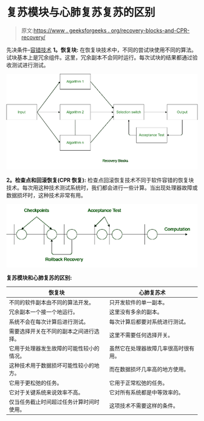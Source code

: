 # 复苏模块与心肺复苏复苏的区别

> 原文:[https://www . geeksforgeeks . org/recovery-blocks-and-CPR-recovery/](https://www.geeksforgeeks.org/difference-between-recovery-blocks-and-cpr-recovery/)

先决条件–[容错技术](https://www.geeksforgeeks.org/fault-tolerance-techniques-in-computer-system/)
**1。恢复块:**
在恢复块技术中，不同的尝试块使用不同的算法。试块基本上是冗余组件。这里，冗余副本不会同时运行。每次试块的结果都通过验收测试进行测试。

![](img/bae7197965075d62af363510d286a384.png)

**2。检查点和回滚恢复(CPR 恢复):**
检查点回滚恢复技术不同于软件容错的恢复块技术。每次用这种技术测试系统时，我们都会进行一些计算。当出现处理器故障或数据损坏时，这种技术非常有用。

![](img/28cceb093370d0103164366faf1d89b7.png)

**复苏模块和心肺复苏的区别:**

<center>

| 恢复块 | 心肺复苏术 |
| --- | --- |
| 不同的软件副本由不同的算法开发。 | 只开发软件的单一副本。 |
| 冗余副本一个接一个地运行。 | 这里没有多余的副本。 |
| 系统不会在每次计算后进行测试。 | 每次计算后都要对系统进行测试。 |
| 需要选择开关在不同的副本之间进行选择。 | 这里不需要任何选择开关。 |
| 它用于处理器发生故障的可能性较小的情况。 | 虽然它在处理器故障几率很高时很有用。 |
| 这种技术用于数据损坏可能性较小的地方。 | 而在数据损坏几率高的地方使用。 |
| 它用于更松弛的任务。 | 它用于正常松弛的任务。 |
| 它对于关键系统来说效率不高。 | 它对所有系统都是中等效率的。 |
| 仅当任务截止时间超过任务计算时间时使用。 | 这项技术不需要这样的条件。 |

</center>